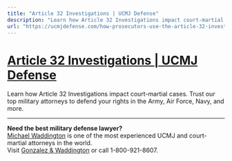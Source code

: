 ```yaml
---
title: "Article 32 Investigations | UCMJ Defense"
description: "Learn how Article 32 Investigations impact court-martial cases. Trust our top military attorneys to defend your rights in the Army, Air Force, Navy, and more."
url: "https://ucmjdefense.com/how-prosecutors-use-the-article-32-investigations-to-get-court-martial-convictions.html"
---
```


# [Article 32 Investigations | UCMJ Defense](https://ucmjdefense.com/how-prosecutors-use-the-article-32-investigations-to-get-court-martial-convictions.html)

Learn how Article 32 Investigations impact court-martial cases. Trust our top military attorneys to defend your rights in the Army, Air Force, Navy, and more.

---

**Need the best military defense lawyer?**  
[Michael Waddington](https://ucmjdefense.com/attorneys/michael-stewart-waddington-partner.html) is one of the most experienced UCMJ and court-martial attorneys in the world.  
Visit [Gonzalez & Waddington](https://ucmjdefense.com) or call 1-800-921-8607.
